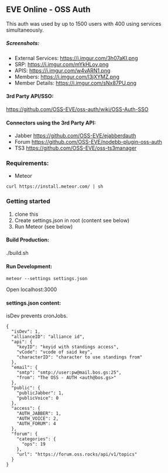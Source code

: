 ## EVE Online - OSS Auth

This auth was used by up to 1500 users with 400 using services simultaneously.


##### Screenshots: 
- External Services: https://i.imgur.com/3h07aKI.png
- SRP: https://i.imgur.com/mYkHLoy.png
- APIS: https://i.imgur.com/w4vARN1.png
- Members: https://i.imgur.com/l3jXYMZ.png
- Member Details: https://i.imgur.com/sNx87PU.png

#### 3rd Party API/SSO:

https://github.com/OSS-EVE/oss-auth/wiki/OSS-Auth-SSO

#### Connectors using the 3rd Party API:

- Jabber https://github.com/OSS-EVE/ejabberdauth
- Forum https://github.com/OSS-EVE/nodebb-plugin-oss-auth
- TS3 https://github.com/OSS-EVE/oss-ts3manager


### Requirements:
- Meteor
```
curl https://install.meteor.com/ | sh
```

### Getting started
1. clone this
2. Create settings.json in root (content see below)
3. Run Meteor (see below)

#### Build Production:
./build.sh

#### Run Development:

    meteor --settings settings.json

Open localhost:3000


#### settings.json content:

isDev prevents cronJobs.

```
{
  "isDev": 1, 
  "allianceID": "alliance id",
  "api": {
    "keyID": "keyid with standings access",
    "vCode": "vcode of said key",
    "characterID": "character to use standings from"
  },
  "email": {
    "smtp": "smtp://user:pw@mail.bos.gs:25",
    "from": "The OSS - AUTH <auth@bos.gs>"
  },
  "public": {
    "publicJabber": 1,
    "publicVoice": 0
  },
  "access": {
    "AUTH_JABBER": 1,
    "AUTH_VOICE": 2,
    "AUTH_FORUM": 4
  },
  "forum": {
    "categories": {
      "ops": 19
    },
    "url": "https://forum.oss.rocks/api/v1/topics"
  }
}

```
